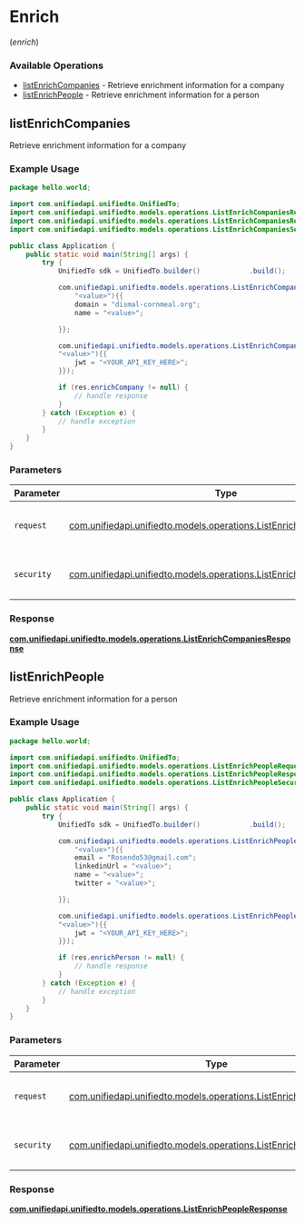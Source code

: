 # Enrich
(*enrich*)

### Available Operations

* [listEnrichCompanies](#listenrichcompanies) - Retrieve enrichment information for a company
* [listEnrichPeople](#listenrichpeople) - Retrieve enrichment information for a person

## listEnrichCompanies

Retrieve enrichment information for a company

### Example Usage

```java
package hello.world;

import com.unifiedapi.unifiedto.UnifiedTo;
import com.unifiedapi.unifiedto.models.operations.ListEnrichCompaniesRequest;
import com.unifiedapi.unifiedto.models.operations.ListEnrichCompaniesResponse;
import com.unifiedapi.unifiedto.models.operations.ListEnrichCompaniesSecurity;

public class Application {
    public static void main(String[] args) {
        try {
            UnifiedTo sdk = UnifiedTo.builder()            .build();

            com.unifiedapi.unifiedto.models.operations.ListEnrichCompaniesRequest req = new ListEnrichCompaniesRequest(
                "<value>"){{
                domain = "dismal-cornmeal.org";
                name = "<value>";

            }};

            com.unifiedapi.unifiedto.models.operations.ListEnrichCompaniesResponse res = sdk.enrich.listEnrichCompanies(req, new ListEnrichCompaniesSecurity(
            "<value>"){{
                jwt = "<YOUR_API_KEY_HERE>";
            }});

            if (res.enrichCompany != null) {
                // handle response
            }
        } catch (Exception e) {
            // handle exception
        }
    }
}
```

### Parameters

| Parameter                                                                                                                        | Type                                                                                                                             | Required                                                                                                                         | Description                                                                                                                      |
| -------------------------------------------------------------------------------------------------------------------------------- | -------------------------------------------------------------------------------------------------------------------------------- | -------------------------------------------------------------------------------------------------------------------------------- | -------------------------------------------------------------------------------------------------------------------------------- |
| `request`                                                                                                                        | [com.unifiedapi.unifiedto.models.operations.ListEnrichCompaniesRequest](../../models/operations/ListEnrichCompaniesRequest.md)   | :heavy_check_mark:                                                                                                               | The request object to use for the request.                                                                                       |
| `security`                                                                                                                       | [com.unifiedapi.unifiedto.models.operations.ListEnrichCompaniesSecurity](../../models/operations/ListEnrichCompaniesSecurity.md) | :heavy_check_mark:                                                                                                               | The security requirements to use for the request.                                                                                |


### Response

**[com.unifiedapi.unifiedto.models.operations.ListEnrichCompaniesResponse](../../models/operations/ListEnrichCompaniesResponse.md)**


## listEnrichPeople

Retrieve enrichment information for a person

### Example Usage

```java
package hello.world;

import com.unifiedapi.unifiedto.UnifiedTo;
import com.unifiedapi.unifiedto.models.operations.ListEnrichPeopleRequest;
import com.unifiedapi.unifiedto.models.operations.ListEnrichPeopleResponse;
import com.unifiedapi.unifiedto.models.operations.ListEnrichPeopleSecurity;

public class Application {
    public static void main(String[] args) {
        try {
            UnifiedTo sdk = UnifiedTo.builder()            .build();

            com.unifiedapi.unifiedto.models.operations.ListEnrichPeopleRequest req = new ListEnrichPeopleRequest(
                "<value>"){{
                email = "Rosendo53@gmail.com";
                linkedinUrl = "<value>";
                name = "<value>";
                twitter = "<value>";

            }};

            com.unifiedapi.unifiedto.models.operations.ListEnrichPeopleResponse res = sdk.enrich.listEnrichPeople(req, new ListEnrichPeopleSecurity(
            "<value>"){{
                jwt = "<YOUR_API_KEY_HERE>";
            }});

            if (res.enrichPerson != null) {
                // handle response
            }
        } catch (Exception e) {
            // handle exception
        }
    }
}
```

### Parameters

| Parameter                                                                                                                  | Type                                                                                                                       | Required                                                                                                                   | Description                                                                                                                |
| -------------------------------------------------------------------------------------------------------------------------- | -------------------------------------------------------------------------------------------------------------------------- | -------------------------------------------------------------------------------------------------------------------------- | -------------------------------------------------------------------------------------------------------------------------- |
| `request`                                                                                                                  | [com.unifiedapi.unifiedto.models.operations.ListEnrichPeopleRequest](../../models/operations/ListEnrichPeopleRequest.md)   | :heavy_check_mark:                                                                                                         | The request object to use for the request.                                                                                 |
| `security`                                                                                                                 | [com.unifiedapi.unifiedto.models.operations.ListEnrichPeopleSecurity](../../models/operations/ListEnrichPeopleSecurity.md) | :heavy_check_mark:                                                                                                         | The security requirements to use for the request.                                                                          |


### Response

**[com.unifiedapi.unifiedto.models.operations.ListEnrichPeopleResponse](../../models/operations/ListEnrichPeopleResponse.md)**

